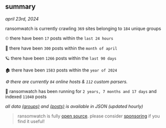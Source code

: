 
## summary
_april 23rd, 2024_

ransomwatch is currently crawling `369` sites belonging to `184` unique groups

⏲ there have been `17` posts within the `last 24 hours`

🦈 there have been `300` posts within the `month of april`

🪐 there have been `1266` posts within the `last 90 days`

🏚 there have been `1583` posts within the `year of 2024`

_⚙️ there are currently `84` online hosts & `112` custom parsers._

🦕 ransomwatch has been running for `2 years, 7 months and 17 days` and indexed `11040` posts

_all data  [(groups)](http://ransomwhat.telemetry.ltd/groups) and [(posts)](http://ransomwhat.telemetry.ltd/posts) is available in JSON (updated hourly)_

> ransomwatch is fully [open source](https://github.com/joshhighet/ransomwatch#ransomwatch--). please consider [sponsoring](https://github.com/sponsors/joshhighet) if you find it useful!
